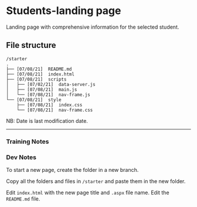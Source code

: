# Students-landing page

Landing page with comprehensive information for the selected student.

## File structure

```
/starter
.
├── [07/08/21]  README.md
├── [07/08/21]  index.html
├── [07/08/21]  scripts
│   ├── [07/02/21]  data-server.js
│   ├── [07/08/21]  main.js
│   └── [07/08/21]  nav-frame.js
└── [07/08/21]  style
    ├── [07/08/21]  index.css
    └── [07/08/21]  nav-frame.css
```

NB: Date is last modification date.

---

### Training Notes

### Dev Notes

To start a new page, create the folder in a new branch.

Copy all the folders and files in `/starter` and paste them in the new folder.

Edit `index.html` with the new page title and `.aspx` file name. Edit the `README.md` file.
